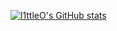 [![l1ttleO's GitHub stats](https://github-readme-stats.vercel.app/api?username=l1ttleO&theme=dark&count_private=true&show_icons=true&include_all_commits=true)](https://github.com/anuraghazra/github-readme-stats)
